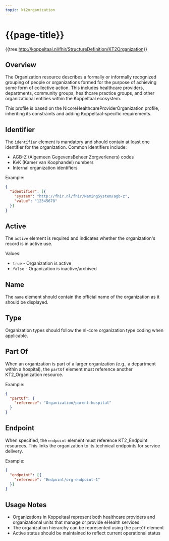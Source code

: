 ```yaml
---
topic: kt2organization
---
```

# {{page-title}}

{{tree:http://koppeltaal.nl/fhir/StructureDefinition/KT2Organization}}

## Overview

The Organization resource describes a formally or informally recognized grouping of people or organizations formed for the purpose of achieving some form of collective action. This includes healthcare providers, departments, community groups, healthcare practice groups, and other organizational entities within the Koppeltaal ecosystem.

This profile is based on the NlcoreHealthcareProviderOrganization profile, inheriting its constraints and adding Koppeltaal-specific requirements.

## Identifier

The `identifier` element is mandatory and should contain at least one identifier for the organization. Common identifiers include:
- AGB-Z (Algemeen GegevensBeheer Zorgverleners) codes
- KvK (Kamer van Koophandel) numbers
- Internal organization identifiers

Example:
```json
{
  "identifier": [{
    "system": "http://fhir.nl/fhir/NamingSystem/agb-z",
    "value": "12345678"
  }]
}
```

## Active

The `active` element is required and indicates whether the organization's record is in active use.

Values:
- `true` - Organization is active
- `false` - Organization is inactive/archived

## Name

The `name` element should contain the official name of the organization as it should be displayed.

## Type

Organization types should follow the nl-core organization type coding when applicable.

## Part Of

When an organization is part of a larger organization (e.g., a department within a hospital), the `partOf` element must reference another KT2_Organization resource.

Example:
```json
{
  "partOf": {
    "reference": "Organization/parent-hospital"
  }
}
```

## Endpoint

When specified, the `endpoint` element must reference KT2_Endpoint resources. This links the organization to its technical endpoints for service delivery.

Example:
```json
{
  "endpoint": [{
    "reference": "Endpoint/org-endpoint-1"
  }]
}
```

## Usage Notes

- Organizations in Koppeltaal represent both healthcare providers and organizational units that manage or provide eHealth services
- The organization hierarchy can be represented using the `partOf` element
- Active status should be maintained to reflect current operational status